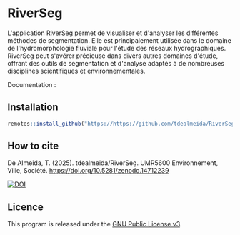 
<!-- README.md is generated from README.Rmd. Please edit that file -->

# RiverSeg

L'application RiverSeg permet de visualiser et d'analyser les différentes méthodes de segmentation. Elle est principalement utilisée dans le domaine de l'hydromorphologie fluviale pour l'étude des réseaux hydrographiques. RiverSeg peut s'avérer précieuse dans divers autres domaines d'étude, offrant des outils de segmentation et d'analyse adaptés à de nombreuses disciplines scientifiques et environnementales.

Documentation : 

## Installation

``` r
remotes::install_github("https://https://github.com/tdealmeida/RiverSeg")
```

## How to cite

De Almeida, T. (2025). tdealmeida/RiverSeg. UMR5600 Environnement, Ville, Société. https://doi.org/10.5281/zenodo.14712239

[![DOI](https://zenodo.org/badge/DOI/10.5281/zenodo.14712239.svg)](https://doi.org/10.5281/zenodo.14712239)

## Licence

This program is released under the [GNU Public License
v3](https://github.com/EVS-GIS/mapdoapp/blob/main/LICENSE).
